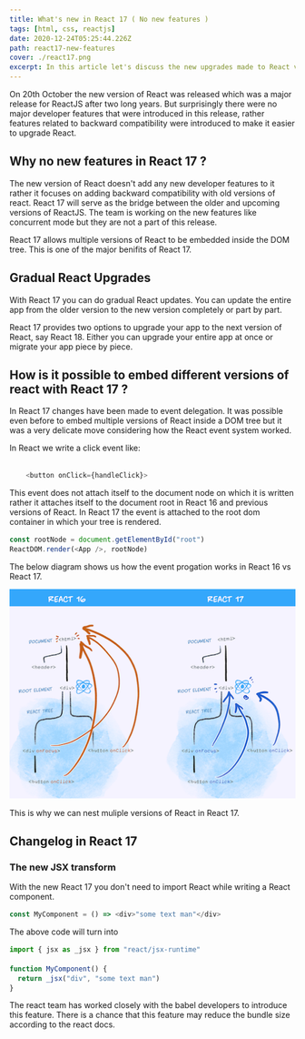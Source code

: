 ```yaml
---
title: What's new in React 17 ( No new features )
tags: [html, css, reactjs]
date: 2020-12-24T05:25:44.226Z
path: react17-new-features
cover: ./react17.png
excerpt: In this article let's discuss the new upgrades made to React v17.0 that were released on October 20, 2020. React 17 has no new developer features added to it rather it has features added for backward compatibility.
---
```


On 20th October the new version of React was released which was a major release for ReactJS after two long years. But surprisingly there were no major developer features that were introduced in this release, rather features related to backward compatibility were introduced to make it easier to upgrade React.

## Why no new features in React 17 ?

The new version of React doesn't add any new developer features to it rather it focuses on adding backward compatibility with old versions of react. React 17 will serve as the bridge between the older and upcoming versions of ReactJS. The team is working on the new features like concurrent mode but they are not a part of this release.

React 17 allows multiple versions of React to be embedded inside the DOM tree. This is one of the major benifits of React 17.

## Gradual React Upgrades

With React 17 you can do gradual React updates. You can update the entire app from the older version to the new version completely or part by part.

React 17 provides two options to upgrade your app to the next version of React, say React 18. Either you can upgrade your entire app at once or migrate your app piece by piece.

## How is it possible to embed different versions of react with React 17 ?

In React 17 changes have been made to event delegation. It was possible even before to embed multiple versions of React inside a DOM tree but it was a very delicate move considering how the React event system worked.

In React we write a click event like:

```javascript

    <button onClick={handleClick}>

```

This event does not attach itself to the document node on which it is written rather it attaches itself to the document root in React 16 and previous versions of React. In React 17 the event is attached to the root dom container in which your tree is rendered.

```javascript
const rootNode = document.getElementById("root")
ReactDOM.render(<App />, rootNode)
```

The below diagram shows us how the event progation works in React 16 vs React 17.

![](./react_17_delegation.png)

This is why we can nest muliple versions of React in React 17.

## Changelog in React 17

### The new JSX transform

With the new React 17 you don't need to import React while writing a React component.

```javascript
const MyComponent = () => <div>"some text man"</div>
```

The above code will turn into

```javascript
import { jsx as _jsx } from "react/jsx-runtime"

function MyComponent() {
  return _jsx("div", "some text man")
}
```

The react team has worked closely with the babel developers to introduce this feature. There is a chance that this feature may reduce the bundle size according to the react docs.
